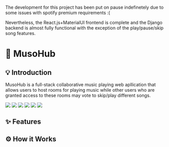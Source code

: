 The development for this project has been put on pause indefinetely due to some issues with spotify premium requirements :(

Nevertheless, the React.js+MaterialUI frontend is complete and the Django backend is almost fully functional with the exception of the play/pause/skip song features.

# 🎵 MusoHub

## 💡 Introduction
MusoHub is a full-stack collaborative music playing web apllication that allows users to host rooms for playing music while other users who are granted access to these rooms may vote to skip/play different songs.

<img src="https://img.shields.io/badge/-Python-blue" /> <img src="https://img.shields.io/badge/-Django-green" /> <img src="https://img.shields.io/badge/-JavaScript-yellow" /> <img src="https://img.shields.io/badge/-Reactjs-red" /> <img src="https://img.shields.io/badge/-Material_ui-purple" /> <img src="https://img.shields.io/badge/-PostgreSQL-blue" />

## ✨ Features

## ⚙ How it Works

<!-- FOR RESUME
- Utilized Django rest framework to develop custom api endpoints to provide information about current room details, currently playing songs, and other components of the web app.
- ^^or can just start at "Developed custom api..."^^
-->
